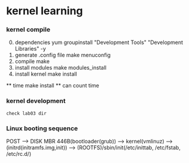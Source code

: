 # kernel learning
### kernel compile
0. dependencies
    yum groupinstall "Development Tools" "Development Libraries" -y
1. generate .config file
    make menuconfig
2. compile
    make
3. install modules
    make modules_install
4. install kernel
    make install

** time make install **
can count time

### kernel development
    check lab03 dir

### Linux booting sequence
POST --> DISK MBR 446B(bootloader(grub)) --> kernel(vmlinuz) --> (initrd(initramfs.img,init)) --> (ROOTFS)/sbin/init(/etc/inittab, /etc/fstab, /etc/rc.d/) 






